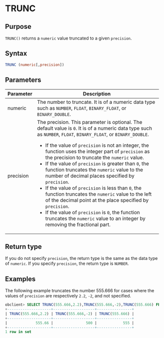 # TRUNC

## Purpose

`TRUNC()` returns a `numeric` value truncated to a given `precision`.

## Syntax

```sql
TRUNC (numeric[,precision])
```

## Parameters

| Parameter | Description |
|-----------|------------------------------------------------------------------------------------------------------------------------------------------------------------------------------------------------------------------------------------------------------------------------------------------------------------------------------------------------------------------------------------------------------------------------------------------------------------------------------------------------------|
| numeric | The number to truncate. It is of a numeric data type such as `NUMBER`, `FLOAT`, `BINARY_FLOAT`, or `BINARY_DOUBLE`.  |
| precision | The precision. This parameter is optional. The default value is `0`. It is of a numeric data type such as `NUMBER`, `FLOAT`, `BINARY_FLOAT`, or `BINARY_DOUBLE`.  <ul><li> If the value of `precision` is not an integer, the function uses the integer part of `precision` as the precision to truncate the `numeric` value.  </li> <li> If the value of `precision` is greater than `0`, the function truncates the `numeric` value to the number of decimal places specified by `precision`.  </li> <li>If the value of `precision` is less than `0`, the function truncates the `numeric` value to the left of the decimal point at the place specified by `precision`.  </li> <li> If the value of `precision` is `0`, the function truncates the `numeric` value to an integer by removing the fractional part.  </li></ul> |

## Return type

If you do not specify `precision`, the return type is the same as the data type of `numeric`. If you specify `precision`, the return type is `NUMBER`.

## Examples

The following example truncates the number 555.666 for cases where the values of `precision` are respectively `2.2`, `-2`, and not specified.

```sql
obclient> SELECT TRUNC(555.666,2.2),TRUNC(555.666,-2),TRUNC(555.666) FROM DUAL;
+--------------------+-------------------+----------------+
| TRUNC(555.666,2.2) | TRUNC(555.666,-2) | TRUNC(555.666) |
+--------------------+-------------------+----------------+
|             555.66 |               500 |            555 |
+--------------------+-------------------+----------------+
1 row in set
```
